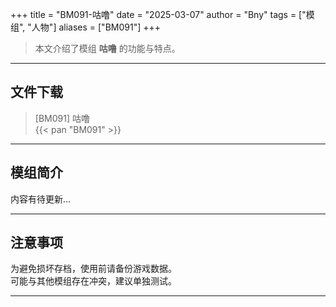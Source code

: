 +++
title = "BM091-咕噜"
date = "2025-03-07"
author = "Bny"
tags = ["模组", "人物"]
aliases = ["BM091"]
+++

> 本文介绍了模组 **咕噜** 的功能与特点。

---

## 文件下载

> [BM091] 咕噜  
{{< pan "BM091" >}}  

---

## 模组简介

>  
内容有待更新...  

---

## 注意事项

>  
为避免损坏存档，使用前请备份游戏数据。  
可能与其他模组存在冲突，建议单独测试。  

---

